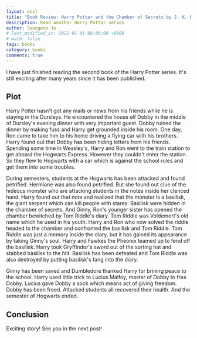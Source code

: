 ```yaml
---
layout: post
title: "Book Review: Harry Potter and the Chamber of Secrets by J. K. Rowling"
description: Read another Harry Potter series
author: Seungwoo Jo
# last_modified_at: 2022-01-01 00:00:00 +0900
# math: false
tags: books
category: books
comments: true
---
```


I have just finished reading the second book of the Harry Potter series. It's still exciting after many years since it has been published.

## Plot

Harry Potter hasn't got any mails or news from his friends while he is staying in the Dursleys. He encountered the house elf Dobby in the middle of Dursley's evening dinner with very important guest. Dobby ruined the dinner by making fuss and Harry get grounded inside his room. One day, Ron came to take him to his home driving a flying car with his brothers. Harry found out that Dobby has been hiding letters from his friends. Spending some time in Weasley's, Harry and Ron went to the train station to get aboard the Hogwarts Express. However they couldn't enter the station. So they flew to Hogwarts with a car which is against the school rules and get them into some troubles.

During semesters, students at the Hogwarts has been attacked and found petrified. Hermione was also found petrified. But she found out clue of the hideous monster who are attacking students in the notes inside her clenced hand. Harry found out that note and realized that the monster is a basilisk, the giant serpent which can kill people with stares. Basilisk were hidden in the chamber of secrets. And Ginny, Ron's younger sister has opened the chamber bewitched by Tom Riddle's diary. Tom Riddle was Voldemort's old name which he used in his youth. Harry and Ron who now solved the riddle headed to the chamber and confronted the basilisk and Tom Riddle. Tom Riddle was just a memory inside the diary, but it has gained its appearance by taking Ginny's soul. Harry and Fawkes the Pheonix teamed up to fend off the basilisk. Harry took Gryffindor's sword out of the sorting hat and stabbed basilisk to the hilt. Basilisk has been defeated and Tom Riddle was also destroyed by putting basilisk's fang into the diary.

Ginny has been saved and Dumbledore thanked Harry for brining peace to the school. Harry used little trick to Lucius Malfoy, master of Dobby to free Dobby. Lucius gave Dobby a sock which means act of giving freedom. Dobby has been freed. Attacked students all recovered their health. And the semester of Hogwarts ended. 


## Conclusion

Exciting story! See you in the next post!
